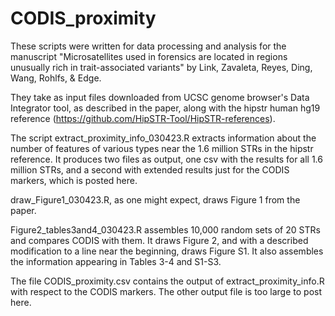 # CODIS_proximity

These scripts were written for data processing and analysis for the manuscript "Microsatellites used in forensics are located in regions unusually rich in trait-associated variants" by Link, Zavaleta, Reyes, Ding, Wang, Rohlfs, & Edge.

They take as input files downloaded from UCSC genome browser's Data Integrator tool, as described in the paper, along with the hipstr human hg19 reference (https://github.com/HipSTR-Tool/HipSTR-references).

The script extract_proximity_info_030423.R extracts information about the number of features of various types near the 1.6 million STRs in the hipstr reference. It produces two files as output, one csv with the results for all 1.6 million STRs, and a second with extended results just for the CODIS markers, which is posted here.

draw_Figure1_030423.R, as one might expect, draws Figure 1 from the paper.

Figure2_tables3and4_030423.R assembles 10,000 random sets of 20 STRs and compares CODIS with them. It draws Figure 2, and with a described modification to a line near the beginning, draws Figure S1. It also assembles the information appearing in Tables 3-4 and S1-S3.

The file CODIS_proximity.csv contains the output of extract_proximity_info.R with respect to the CODIS markers. The other output file is too large to post here.
